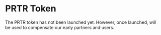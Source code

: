 # PRTR Token

The PRTR token has not been launched yet. However, once launched, will be used to compensate our early partners and users.
